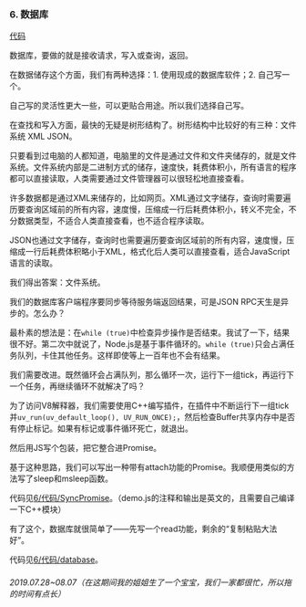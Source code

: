 ### 6. 数据库

[代码](6/代码)

数据库，要做的就是接收请求，写入或查询，返回。

在数据储存这个方面，我们有两种选择：1. 使用现成的数据库软件；2. 自己写一个。

自己写的灵活性更大一些，可以更贴合用途。所以我们选择自己写。

在查找和写入方面，最快的无疑是树形结构了。树形结构中比较好的有三种：文件系统 XML JSON。

只要看到过电脑的人都知道，电脑里的文件是通过文件和文件夹储存的，就是文件系统。文件系统内部是二进制方式的储存，速度快，耗费体积小，所有语言的程序都可以直接读取，人类需要通过文件管理器可以很轻松地直接查看。

许多数据都是通过XML来储存的，比如网页。XML通过文字储存，查询时需要遍历要查询区域前的所有内容，速度慢，压缩成一行后耗费体积小，转义不完全，不分数据类型，不适合人类直接查看，也不适合程序读取。

JSON也通过文字储存，查询时也需要遍历要查询区域前的所有内容，速度慢，压缩成一行后耗费体积略小于XML，格式化后人类可以直接查看，适合JavaScript语言的读取。

我们得出答案：文件系统。

我们的数据库客户端程序要同步等待服务端返回结果，可是JSON RPC天生是异步的。怎么办？

最朴素的想法是：在`while (true)`中检查异步操作是否结束。我试了一下，结果很不好。第二次中就说了，Node.js是基于事件循环的。`while (true)`只会占满任务队列，卡住其他任务。这样即使等上一百年也不会有结果。

我们需要改进。既然循环会占满队列，那么循环一次，运行下一组tick，再运行下一个任务，再继续循环不就解决了吗？

为了访问V8解释器，我们需要使用C++编写插件，在插件中不断运行下一组tick并`uv_run(uv_default_loop(), UV_RUN_ONCE);`，然后检查Buffer共享内存中是否有停止标记。如果有标记或事件循环死亡，就退出。

然后用JS写个包装，把它整合进Promise。

基于这种思路，我们可以写出一种带有attach功能的Promise。我顺便用类似的方法写了sleep和msleep函数。

代码见[6/代码/SyncPromise](6/代码/SyncPromise)。（demo.js的注释和输出是英文的，且需要自己编译一下C++模块）

有了这个，数据库就很简单了——先写一个read功能，剩余的“复制粘贴大法好”。

代码见[6/代码/database](6/代码/database)。

###### 2019.07.28~08.07（在这期间我的姐姐生了一个宝宝，我们一家都很忙，所以拖的时间有点长）